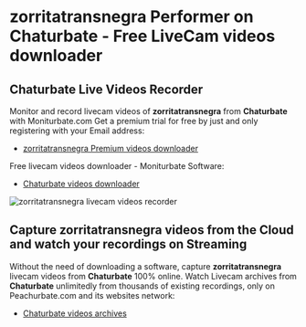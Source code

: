 # zorritatransnegra Performer on Chaturbate - Free LiveCam videos downloader

## Chaturbate Live Videos Recorder

Monitor and record livecam videos of **zorritatransnegra** from **Chaturbate** with Moniturbate.com
Get a premium trial for free by just and only registering with your Email address:
* [zorritatransnegra Premium videos downloader](https://moniturbate.com/request-demo-licence-key.html)

Free livecam videos downloader - Moniturbate Software:
* [Chaturbate videos downloader](https://moniturbate.com/moniturbate-download-software.html)

![zorritatransnegra livecam videos recorder](https://peachurnet.com/templates/moniturbate-software.png)


## Capture zorritatransnegra videos from the Cloud and watch your recordings on Streaming

Without the need of downloading a software, capture **zorritatransnegra** livecam videos from **Chaturbate** 100% online.
Watch Livecam archives from **Chaturbate** unlimitedly from thousands of existing recordings, only on Peachurbate.com and its websites network:
* [Chaturbate videos archives](https://peachurnet.com/)